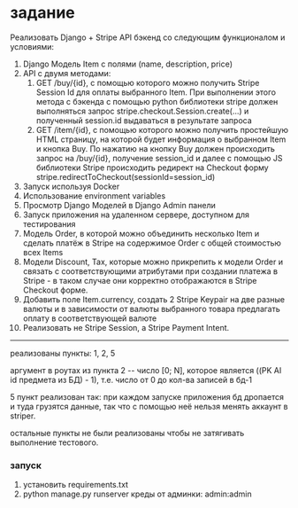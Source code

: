# задание
Реализовать Django + Stripe API бэкенд со следующим функционалом и условиями:
1. Django Модель Item с полями (name, description, price)
2. API с двумя методами:
    1. GET /buy/{id}, c помощью которого можно получить Stripe Session Id для оплаты выбранного Item. При выполнении этого метода c бэкенда с помощью python библиотеки stripe должен выполняться запрос stripe.checkout.Session.create(...) и полученный session.id выдаваться в результате запроса
    2. GET /item/{id}, c помощью которого можно получить простейшую HTML страницу, на которой будет информация о выбранном Item и кнопка Buy. По нажатию на кнопку Buy должен происходить запрос на /buy/{id}, получение session_id и далее с помощью JS библиотеки Stripe происходить редирект на Checkout форму stripe.redirectToCheckout(sessionId=session_id)
3. Запуск используя Docker
4. Использование environment variables
5. Просмотр Django Моделей в Django Admin панели
6. Запуск приложения на удаленном сервере, доступном для тестирования
7. Модель Order, в которой можно объединить несколько Item и сделать платёж в Stripe на содержимое Order c общей стоимостью всех Items
8. Модели Discount, Tax, которые можно прикрепить к модели Order и связать с соответствующими атрибутами при создании платежа в Stripe - в таком случае они корректно отображаются в Stripe Checkout форме.
9. Добавить поле Item.currency, создать 2 Stripe Keypair на две разные валюты и в зависимости от валюты выбранного товара предлагать оплату в соответствующей валюте
10. Реализовать не Stripe Session, а Stripe Payment Intent.

***
реализованы пункты: 1, 2, 5

аргумент в роутах из пункта 2 -- число [0; N], которое является ((PK AI id предмета из БД) - 1), т.е. число от 0 до кол-ва записей в бд-1

5 пункт реализован так: при каждом запуске приложения бд дропается и туда грузятся данные, так что с помощью неё нельзя менять аккаунт в striper.

остальные пункты не были реализованы чтобы не затягивать выполнение тестового.

### запуск
1. установить requirements.txt
2. python manage.py runserver
креды от админки: admin:admin
